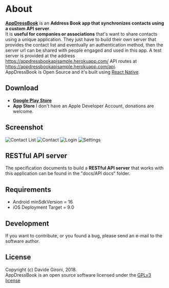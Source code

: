 About
===

**[AppDressBook](https://github.com/davidegironi/appdressbook)** is an **Address Book app that synchronizes contacts using a custom API server**.  
It is **useful for companies or associations** that's want to share contacts using a unique application. They just have to build their own server that provides the contact list and eventually an authentication method, then the server url can be shared with people engaged and used in this app. A test server is provided at the address https://appdressbookapisample.herokuapp.com/ API routes at https://appdressbookapisample.herokuapp.com/api.   
AppDressBook is Open Source and it's built using [React Native](https://reactnative.dev/).

## Download
* **[Google Play Store](https://play.google.com/store/apps/details?id=com.davidegironi.appdressbook)**
* **App Store** I don't have an Apple Developer Account, donations are welcome.

## Screenshot
![Contact List](screenshots/small/ios_contactlist.png)
![Contact](screenshots/small/ios_contact.png)
![Login](screenshots/small/ios_login.png)
![Settings](screenshots/small/ios_settings.png)

## RESTful API server
The specification documents to build a **RESTful API server** that works with this application can be found in the "docs/API docs" folder.

## Requirements
* Android minSdkVersion = 16
* iOS Deployment Target = 9.0

## Development

If you want to contribute, or you found a bug, please send an e-mail to the software author.

## License

Copyright (c) Davide Gironi, 2018.  
AppDressBook is an open source software licensed under the [GPLv3 license](http://opensource.org/licenses/GPL-3.0)